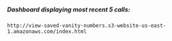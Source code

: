 ##### Dashboard displaying most recent 5 calls:

`http://view-saved-vanity-numbers.s3-website-us-east-1.amazonaws.com/index.html`